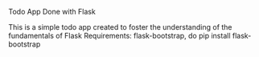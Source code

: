 Todo App Done with Flask 

This is a simple todo app created to foster the understanding of the fundamentals of Flask
Requirements: 
  flask-bootstrap, do pip install flask-bootstrap
